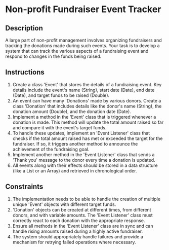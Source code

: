 # Non-profit Fundraiser Event Tracker

## Description
A large part of non-profit management involves organizing fundraisers and tracking the donations made during such events. Your task is to develop a system that can track the various aspects of a fundraising event and respond to changes in the funds being raised.

## Instructions
1. Create a class 'Event' that stores the details of a fundraising event. Key details include the event's name (String), start date (Date), end date (Date), and target funds to be raised (Double).
2. An event can have many 'Donations' made by various donors. Create a class 'Donation' that includes details like the donor's name (String), the donation amount (Double), and the donation date (Date).
3. Implement a method in the 'Event' class that is triggered whenever a donation is made. This method will update the total amount raised so far and compare it with the event's target funds.
4. To handle these updates, implement an 'Event Listener' class that checks if the total amount raised has met or exceeded the target for the fundraiser. If so, it triggers another method to announce the achievement of the fundraising goal.
5. Implement another method in the 'Event Listener' class that sends a 'Thank you' message to the donor every time a donation is updated.
6. All events along with their effects should be stored in a data structure (like a List or an Array) and retrieved in chronological order.

## Constraints
1. The implementation needs to be able to handle the creation of multiple unique 'Event' objects with different target funds.
2. 'Donation' objects can be created at different times, from different donors, and with variable amounts. The 'Event Listener' class must correctly react to each donation with the appropriate response.
3. Ensure all methods in the 'Event Listener' class are in sync and can handle rising amounts raised during a highly active fundraiser.
4. The system should appropriately handle failures and provide a mechanism for retrying failed operations where necessary.